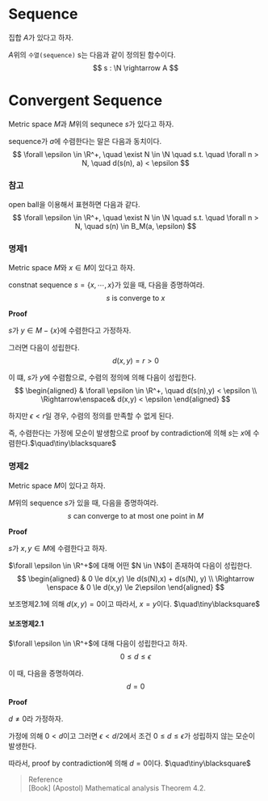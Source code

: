 # Sequence
집합 $A$가 있다고 하자.

$A$위의 `수열(sequence)` s는 다음과 같이 정의된 함수이다.
$$ s : \N \rightarrow A $$

# Convergent Sequence
Metric space $M$과 $M$위의 sequnece $s$가 있다고 하자.

sequence가 $a$에 수렴한다는 말은 다음과 동치이다.
$$ \forall \epsilon \in \R^+, \quad \exist N \in \N \quad s.t. \quad \forall n > N, \quad d(s(n), a) < \epsilon $$

### 참고
open ball을 이용해서 표현하면 다음과 같다.
$$ \forall \epsilon \in \R^+, \quad \exist N \in \N \quad s.t. \quad \forall n > N, \quad s(n) \in B_M(a, \epsilon) $$

### 명제1
Metric space $M$와 $x \in M$이 있다고 하자.

constnat sequence $s = \{ x,\cdots,x \}$가 있을 때, 다음을 증명하여라.
$$ s \text{ is converge to } x $$

**Proof**

$s$가 $y \in M - \{x\}$에 수렴한다고 가정하자.

그러면 다음이 성립한다.
$$ d(x,y) = r > 0 $$

이 떄, $s$가 $y$에 수렴함으로, 수렴의 정의에 의해 다음이 성립한다.
$$ \begin{aligned} & \forall \epsilon \in \R^+, \quad d(s(n),y) < \epsilon \\ \Rightarrow\enspace& d(x,y) < \epsilon \end{aligned} $$

하지만 $\epsilon < r$일 경우, 수렴의 정의를 만족할 수 없게 된다. 

즉, 수렴한다는 가정에 모순이 발생함으로 proof by contradiction에 의해 $s$는 $x$에 수렴한다.$\quad\tiny\blacksquare$

### 명제2
Metric space $M$이 있다고 하자. 

$M$위의 sequence $s$가 있을 때, 다음을 증명하여라.
$$ s \text{ can converge to at most one point in } M $$

**Proof**

$s$가 $x,y \in M$에 수렴한다고 하자.

 $\forall \epsilon \in \R^+$에 대해 어떤 $N \in \N$이 존재하여 다음이 성립한다.
$$ \begin{aligned} & 0 \le d(x,y) \le d(s(N),x) + d(s(N), y) \\ \Rightarrow \enspace &  0 \le d(x,y) \le 2\epsilon \end{aligned}  $$

보조명제2.1에 의해 $d(x,y) = 0$이고 따라서, $x = y$이다. $\quad\tiny\blacksquare$

#### 보조명제2.1
$\forall \epsilon \in \R^+$에 대해 다음이 성립한다고 하자.
$$ 0 \le d \le \epsilon $$

이 때, 다음을 증명하여라.
$$ d = 0 $$

**Proof**

$d \neq 0$라 가정하자.

가정에 의해 $0 < d$이고 그러면 $\epsilon < d/2$에서 조건 $0  \le d \le \epsilon$가 성립하지 않는 모순이 발생한다.

따라서, proof by contradiction에 의해 $d =0$이다. $\quad\tiny\blacksquare$

> Reference  
> [Book] (Apostol)  Mathematical analysis Theorem 4.2.